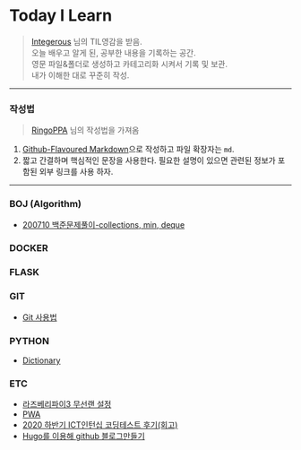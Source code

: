 
# Today I Learn
> [Integerous](https://github.com/Integerous/TIL) 님의 TIL영감을 받음.  
> 오늘 배우고 알게 된, 공부한 내용을 기록하는 공간.  
> 영문 파일&폴더로 생성하고 카테고리화 시켜서 기록 및 보관.  
> 내가 이해한 대로 꾸준히 작성.  
-------------------------------------------------------------------------------------------
### 작성법
>[RingoPPA](https://github.com/ksu3101/TIL) 님의 작성법을 가져옴 
1. [Github-Flavoured Markdown](https://guides.github.com/features/mastering-markdown/)으로 작성하고 파일 확장자는 `md`.  
2. 짧고 간결하며 핵심적인 문장을 사용한다. 필요한 설명이 있으면 관련된 정보가 포함된 외부 링크를 사용 하자.
* * *
### BOJ (Algorithm)
 * [200710 백준문제풀이-collections, min, deque](https://github.com/Kogoon/TIL/blob/master/BOJ/200710.md)

### DOCKER


### FLASK


### GIT
 * [Git 사용법](https://github.com/Kogoon/TIL/blob/master/Git/git_usage.md)

### PYTHON
 * [Dictionary](https://github.com/Kogoon/TIL/blob/master/python/dictionary.md)

### ETC
 * [라즈베리파이3 무선랜 설정](/etc/raspberry_wifi.md)
 * [PWA](/etc/PWA.md)
 * [2020 하반기 ICT인턴십 코딩테스트 후기(회고)](/etc/ICTCodingTest.md)
 * [Hugo를 이용해 github 블로그만들기](/etc/hugogithub.md)
<!--
* * *
### ETC [:top:](#top)
-->

